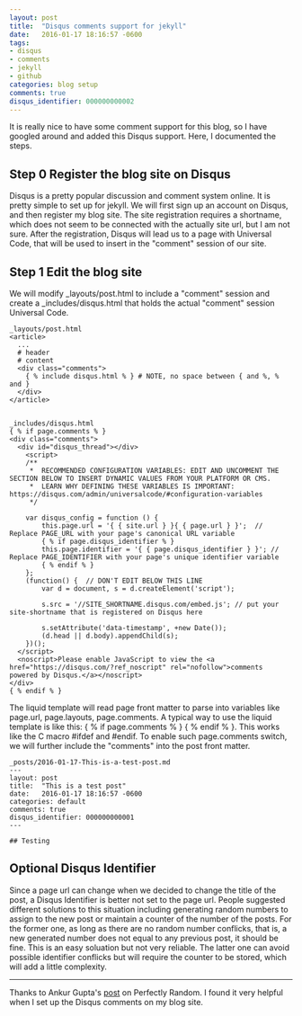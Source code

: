 ```yaml
---
layout: post
title:  "Disqus comments support for jekyll"
date:   2016-01-17 18:16:57 -0600
tags:
- disqus
- comments
- jekyll
- github
categories: blog setup
comments: true
disqus_identifier: 000000000002
---
```


It is really nice to have some comment support for this blog, so I have googled around and added this Disqus support. Here, I documented the steps.

## Step 0 Register the blog site on Disqus

Disqus is a pretty popular discussion and comment system online. It is pretty simple to set up for jekyll. We will first sign up an account on Disqus, and then register my blog site. The site registration requires a shortname, which does not seem to be connected with the actually site url, but I am not sure. After the registration, Disqus will lead us to a page with Universal Code, that will be used to insert in the "comment" session of our site.

## Step 1 Edit the blog site

We will modify _layouts/post.html to include a "comment" session and create a _includes/disqus.html that holds the actual "comment" session Universal Code.


    _layouts/post.html
    <article>
      ...
      # header
      # content
      <div class="comments">
        { % include disqus.html % } # NOTE, no space between { and %, % and }
      </div>  
    </article>


    _includes/disqus.html
    { % if page.comments % }
    <div class="comments">
      <div id="disqus_thread"></div>
        <script>
        /**
         *  RECOMMENDED CONFIGURATION VARIABLES: EDIT AND UNCOMMENT THE SECTION BELOW TO INSERT DYNAMIC VALUES FROM YOUR PLATFORM OR CMS.
         *  LEARN WHY DEFINING THESE VARIABLES IS IMPORTANT: https://disqus.com/admin/universalcode/#configuration-variables
         */
    
        var disqus_config = function () {
            this.page.url = '{ { site.url } }{ { page.url } }';  // Replace PAGE_URL with your page's canonical URL variable
            { % if page.disqus_identifier % }
            this.page.identifier = '{ { page.disqus_identifier } }'; // Replace PAGE_IDENTIFIER with your page's unique identifier variable
            { % endif % }
        };
        (function() {  // DON'T EDIT BELOW THIS LINE
            var d = document, s = d.createElement('script');
        
            s.src = '//SITE_SHORTNAME.disqus.com/embed.js'; // put your site-shortname that is registered on Disqus here
        
            s.setAttribute('data-timestamp', +new Date());
            (d.head || d.body).appendChild(s);
        })();
      </script>
      <noscript>Please enable JavaScript to view the <a href="https://disqus.com/?ref_noscript" rel="nofollow">comments powered by Disqus.</a></noscript>
    </div>
    { % endif % }


The liquid template will read page front matter to parse into variables like page.url, page.layouts, page.comments. A typical way to use the liquid template is like this: { % if page.comments % } { % endif % }. This works like the C macro #ifdef and #endif. To enable such page.comments switch, we will further include the "comments" into the post front matter.


    _posts/2016-01-17-This-is-a-test-post.md
    ---
    layout: post
    title:  "This is a test post"
    date:   2016-01-17 18:16:57 -0600
    categories: default
    comments: true
    disqus_identifier: 000000000001
    ---

    ## Testing


## Optional Disqus Identifier
    
Since a page url can change when we decided to change the title of the post, a Disqus Identifier is better not set to the page url. People suggested different solutions to this situation including generating random numbers to assign to the new post or maintain a counter of the number of the posts. For the former one, as long as there are no random number conflicks, that is, a new generated number does not equal to any previous post, it should be fine. This is an easy soluation but not very reliable. The latter one can avoid possible identifier conflicks but will require the counter to be stored, which will add a little complexity.

---

Thanks to Ankur Gupta's [post](http://www.perfectlyrandom.org/2014/06/29/adding-disqus-to-your-jekyll-powered-github-pages/ "Adding Disqus to your Jekyll") on Perfectly Random. I found it very helpful when I set up the Disqus comments on my blog site.

